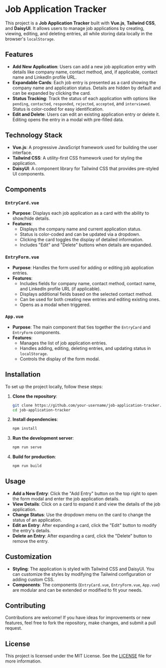 # Job Application Tracker

This project is a **Job Application Tracker** built with **Vue.js**, **Tailwind CSS**, and **DaisyUI**. It allows users to manage job applications by creating, viewing, editing, and deleting entries, all while storing data locally in the browser's `localStorage`.

## Features

- **Add New Application**: Users can add a new job application entry with details like company name, contact method, and, if applicable, contact name and LinkedIn profile URL.
- **Expandable Cards**: Each job entry is presented as a card showing the company name and application status. Details are hidden by default and can be expanded by clicking the card.
- **Status Tracking**: Track the status of each application with options like `pending`, `contacted`, `responded`, `rejected`, `accepted`, and `interviewed`. Status is color-coded for easy identification.
- **Edit and Delete**: Users can edit an existing application entry or delete it. Editing opens the entry in a modal with pre-filled data.

## Technology Stack

- **Vue.js**: A progressive JavaScript framework used for building the user interface.
- **Tailwind CSS**: A utility-first CSS framework used for styling the application.
- **DaisyUI**: A component library for Tailwind CSS that provides pre-styled UI components.

## Components

### `EntryCard.vue`

- **Purpose**: Displays each job application as a card with the ability to show/hide details.
- **Features**:
  - Displays the company name and current application status.
  - Status is color-coded and can be updated via a dropdown.
  - Clicking the card toggles the display of detailed information.
  - Includes "Edit" and "Delete" buttons when details are expanded.

### `EntryForm.vue`

- **Purpose**: Handles the form used for adding or editing job application entries.
- **Features**:
  - Includes fields for company name, contact method, contact name, and LinkedIn profile URL (if applicable).
  - Displays additional fields based on the selected contact method.
  - Can be used for both creating new entries and editing existing ones.
  - Opens as a modal when triggered.

### `App.vue`

- **Purpose**: The main component that ties together the `EntryCard` and `EntryForm` components.
- **Features**:
  - Manages the list of job application entries.
  - Handles adding, editing, deleting entries, and updating status in `localStorage`.
  - Controls the display of the form modal.

## Installation

To set up the project locally, follow these steps:

1. **Clone the repository**:

   ```bash
   git clone https://github.com/your-username/job-application-tracker.git
   cd job-application-tracker
   ```

2. **Install dependencies**:

   ```bash
   npm install
   ```

3. **Run the development server**:

   ```bash
   npm run serve
   ```

4. **Build for production**:

   ```bash
   npm run build
   ```

## Usage

- **Add a New Entry**: Click the "Add Entry" button on the top right to open the form modal and enter the job application details.
- **View Details**: Click on a card to expand it and view the details of the job application.
- **Change Status**: Use the dropdown menu on the card to change the status of an application.
- **Edit an Entry**: After expanding a card, click the "Edit" button to modify the entry's details.
- **Delete an Entry**: After expanding a card, click the "Delete" button to remove the entry.

## Customization

- **Styling**: The application is styled with Tailwind CSS and DaisyUI. You can customize the styles by modifying the Tailwind configuration or adding custom CSS.
- **Components**: The components (`EntryCard.vue`, `EntryForm.vue`, `App.vue`) are modular and can be extended or modified to fit your needs.

## Contributing

Contributions are welcome! If you have ideas for improvements or new features, feel free to fork the repository, make changes, and submit a pull request.

## License

This project is licensed under the MIT License. See the [LICENSE](LICENSE) file for more information.
